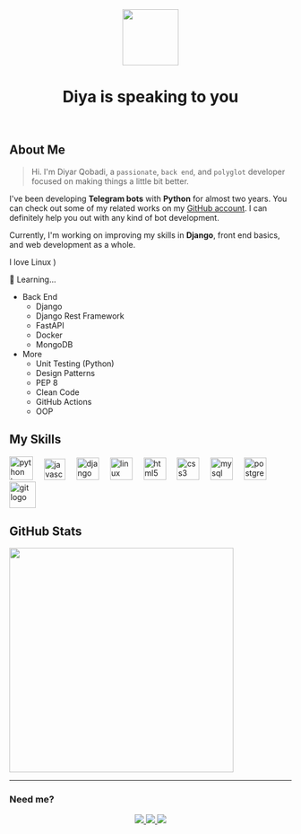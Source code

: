 <div align="center">
  <img src="https://media1.giphy.com/media/H7f5ZGjvKXBaLbBigO/giphy.gif?cid=6c09b9529oevjtj3hh74gyuejpx2lnpjawo757js929ah4c6&ep=v1_stickers_search&rid=giphy.gif&ct=s" height=100/>
  <h1>Diya is speaking to you</h1>
</div>
<br>

## About Me

> Hi. I'm Diyar Qobadi, a `passionate`, `back end`, and `polyglot` developer focused on making things a little bit better.

I've been developing **Telegram bots** with **Python** for almost two years. You can check out some of my related works on my [GitHub account](https://github.com/diyadude?tab=repositories). I can definitely help you out with any kind of bot development.

Currently, I'm working on improving my skills in **Django**, front end basics, and web development as a whole. 

I love Linux )

🌱 Learning...
  - Back End
      - Django
      - Django Rest Framework
      - FastAPI
      - Docker
      - MongoDB
  - More
      - Unit Testing (Python)
      - Design Patterns
      - PEP 8
      - Clean Code
      - GitHub Actions
      - OOP

## My Skills

<div align="left">
  <img src="https://cdn.jsdelivr.net/gh/devicons/devicon/icons/python/python-original.svg" height="42" alt="python logo"  />
  <img width="12" />
  <img src="https://img.icons8.com/?size=100&id=MjuloYXjXHYT&format=png&color=000000" height="38" alt="javascript logo"  />
  <img width="12" />
  <img src="https://cdn.jsdelivr.net/gh/devicons/devicon/icons/django/django-plain.svg" height="40" alt="django logo"  />
  <img width="12" />
  <img src="https://cdn.jsdelivr.net/gh/devicons/devicon/icons/linux/linux-original.svg" height="40" alt="linux logo"  />
  <img width="12" />
  <img src="https://cdn.jsdelivr.net/gh/devicons/devicon/icons/html5/html5-original.svg" height="40" alt="html5 logo"  />
  <img width="12" />
  <img src="https://cdn.jsdelivr.net/gh/devicons/devicon/icons/css3/css3-original.svg" height="40" alt="css3 logo"  />
  <img width="12" />
  <img src="https://cdn.jsdelivr.net/gh/devicons/devicon/icons/mysql/mysql-original.svg" height="40" alt="mysql logo"  />
  <img width="12" />
  <img src="https://cdn.jsdelivr.net/gh/devicons/devicon/icons/postgresql/postgresql-original.svg" height="40" alt="postgresql logo"  />
  <img width="12" />
  <img src="https://img.icons8.com/?size=100&id=20906&format=png&color=000000" height="47" alt="git logo"  />
</div>

## GitHub Stats

<img src="https://github-readme-stats.vercel.app/api?username=diyadude&show_icons=true&theme=react" width=400>

<hr>
<h3 align="left">Need me?</h3>

<div align="center">

  <a href="https://linkedin.com/in/diyadude" alt="LinkedIn">
    <img src="https://img.icons8.com/?size=32&id=CKyRwYR6uidp&format=png&color=92979CB0"/>
  </a>

  <a href="mailto:diyabedson@gmail.com" alt="Email">
    <img src="https://img.icons8.com/?size=32&id=124379&format=png&color=92979CB0"/>
  </a>

  <a href="https://t.me/diyadude" alt="Telegram">
    <img src="https://img.icons8.com/?size=32&id=lUktdBVdL4Kb&format=png&color=92979CB0"/>
  </a>

</div>
